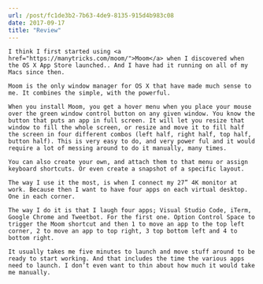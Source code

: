 ```yaml
---
url: /post/fc1de3b2-7b63-4de9-8135-915d4b983c08
date: 2017-09-17
title: "Review"
---
```


<div class="kg-card-markdown">

  <p>

    I think I first started using <a href="https://manytricks.com/moom/">Moom</a> when I discovered when the OS X App Store launched.. And I have had it running on all of my Macs since then.

  </p>

  

  <p>

    Moom is the only window manager for OS X that have made much sense to me. It combines the simple, with the powerful.

  </p>

  

  <p>

    When you install Moom, you get a hover menu when you place your mouse over the green window control button on any given window. You know the button that puts an app in full screen. It will let you resize that window to fill the whole screen, or resize and move it to fill half the screen in four different combos (left half, right half, top half, button half). This is very easy to do, and very power ful and it would require a lot of messing around to do it manually, many times.

  </p>

  

  <p>

    You can also create your own, and attach them to that menu or assign keyboard shortcuts. Or even create a snapshot of a specific layout.

  </p>

  

  <p>

    The way I use it the most, is when I connect my 27” 4K monitor at work. Because then I want to have four apps on each virtual desktop. One in each corner.

  </p>

  

  <p>

    The way I do it is that I laugh four apps; Visual Studio Code, iTerm, Google Chrome and Tweetbot. For the first one. Option Control Space to trigger the Moom shortcut and then 1 to move an app to the top left corner, 2 to move an app to top right, 3 top bottom left and 4 to bottom right.

  </p>

  

  <p>

    It usually takes me five minutes to launch and move stuff around to be ready to start working. And that includes the time the various apps need to launch. I don’t even want to thin about how much it would take me manually.

  </p>

</div>